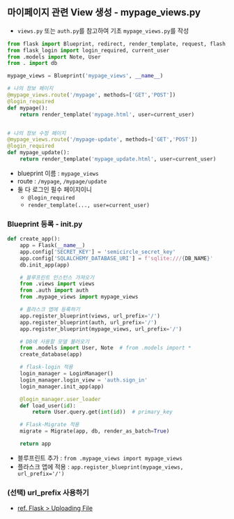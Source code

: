 ## 마이페이지 관련 View 생성 - mypage_views.py
- `views.py` 또는 `auth.py`를 참고하여 기초 `mypage_views.py`를 작성

```python
from flask import Blueprint, redirect, render_template, request, flash, url_for, jsonify
from flask_login import login_required, current_user
from .models import Note, User
from . import db

mypage_views = Blueprint('mypage_views', __name__)

# 나의 정보 페이지
@mypage_views.route('/mypage', methods=['GET','POST'])
@login_required
def mypage():
    return render_template('mypage.html', user=current_user)


# 나의 정보 수정 페이지
@mypage_views.route('/mypage-update', methods=['GET','POST'])
@login_required
def mypage_update():
    return render_template('mypage_update.html', user=current_user)
```
- blueprint 이름 : `mypage_views`
- route : `/mypage`, `/mypage/update`
- 둘 다 로그인 필수 페이지이니 
    - `@login_required`
    - `render_template(..., user=current_user)`

### Blueprint 등록 - __init__.py
```python
def create_app():
    app = Flask(__name__)
    app.config['SECRET_KEY'] = 'semicircle_secret_key'
    app.config['SQLALCHEMY_DATABASE_URI'] = f'sqlite:///{DB_NAME}'
    db.init_app(app)

    # 블루프린트 인스턴스 가져오기
    from .views import views
    from .auth import auth
    from .mypage_views import mypage_views

    # 플라스크 앱에 등록하기
    app.register_blueprint(views, url_prefix='/')
    app.register_blueprint(auth, url_prefix='/')
    app.register_blueprint(mypage_views, url_prefix='/')

    # DB에 사용할 모델 불러오기
    from .models import User, Note  # from .models import *
    create_database(app)

    # flask-login 적용
    login_manager = LoginManager()
    login_manager.login_view = 'auth.sign_in'
    login_manager.init_app(app)

    @login_manager.user_loader
    def load_user(id):
        return User.query.get(int(id))  # primary_key

    # Flask-Migrate 적용
    migrate = Migrate(app, db, render_as_batch=True)

    return app
```
- 블루프린트 추가 : `from .mypage_views import mypage_views`
- 플라스크 앱에 적용 : `app.register_blueprint(mypage_views, url_prefix='/')`

### (선택) url_prefix 사용하기



- [ref. Flask > Uploading File](https://flask.palletsprojects.com/en/2.0.x/patterns/fileuploads/)